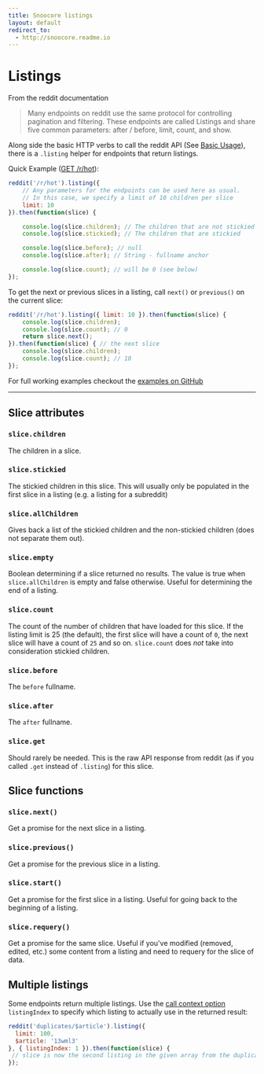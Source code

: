 ```yaml
---
title: Snoocore listings
layout: default
redirect_to:
  - http://snoocore.readme.io
---
```


# Listings

From the reddit documentation

> Many endpoints on reddit use the same protocol for controlling pagination and filtering. These endpoints are called Listings and share five common parameters: after / before, limit, count, and show.

Along side the basic HTTP verbs to call the reddit API (See [Basic Usage](basicUsage.html)), there is a `.listing` helper for endpoints that return listings.

Quick Example ([GET /r/hot](http://www.reddit.com/dev/api#GET_hot)):

```javascript
reddit('/r/hot').listing({ 
    // Any parameters for the endpoints can be used here as usual.
    // In this case, we specify a limit of 10 children per slice
    limit: 10
}).then(function(slice) {

    console.log(slice.children); // The children that are not stickied
    console.log(slice.stickied); // The children that are stickied

    console.log(slice.before); // null
    console.log(slice.after); // String - fullname anchor

    console.log(slice.count); // will be 0 (see below)
});
```

To get the next or previous slices in a listing, call `next()` or `previous()` on the current slice:

```javascript
reddit('/r/hot').listing({ limit: 10 }).then(function(slice) {
    console.log(slice.children);
	console.log(slice.count); // 0
	return slice.next();
}).then(function(slice) { // the next slice
	console.log(slice.children);
	console.log(slice.count); // 10
});
```

For full working examples checkout the [examples on GitHub](https://github.com/trevorsenior/snoocore-examples/tree/master)

- - -

## Slice attributes

### `slice.children`

The children in a slice.

### `slice.stickied`

The stickied children in this slice. This will usually only be populated in the first slice in a listing (e.g. a listing for a subreddit)

### `slice.allChildren`

Gives back a list of the stickied children and the non-stickied children (does not separate them out).

### `slice.empty`

Boolean determining if a slice returned no results. The value is true when `slice.allChildren` is empty and false otherwise. Useful for determining the end of a listing.

### `slice.count`

The count of the number of children that have loaded for this slice. If the listing limit is 25 (the default), the first slice will have a count of `0`, the next slice will have a count of `25` and so on. `slice.count` does _not_ take into consideration stickied children.

### `slice.before`

The `before` fullname.

### `slice.after`

The `after` fullname. 

### `slice.get`

Should rarely be needed. This is the raw API response from reddit (as if you called `.get` instead of `.listing`) for this slice.

## Slice functions

### `slice.next()`

Get a promise for the next slice in a listing.

### `slice.previous()` 

Get a promise for the previous slice in a listing.

### `slice.start()`

Get a promise for the first slice in a listing. Useful for going back to the beginning of a listing.

### `slice.requery()`

Get a promise for the same slice. Useful if you've modified (removed, edited, etc.) some content from a listing and need to requery for the slice of data.


## Multiple listings

Some endpoints return multiple listings. Use the [call context option](callContextOptions.html#listingIndex) `listingIndex` to specify which listing to actually use in the returned result:


```javascript
reddit('duplicates/$article').listing({ 
  limit: 100, 
  $article: '13wml3'
}, { listingIndex: 1 }).then(function(slice) {
 // slice is now the second listing in the given array from the duplicates endpoint
});
```


